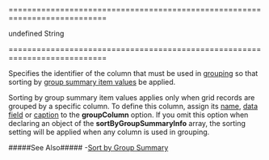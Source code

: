 <!--**
/*-------------------------------------------
    Auto-generated file. Do not modify.
-------------------------------------------

**-->
===========================================================================
<!--default-->undefined<!--/default-->
<!--type-->String<!--/type-->
===========================================================================

<!--shortDescription-->
Specifies the identifier of the column that must be used in [grouping](/Documentation/Guide/Widgets/DataGrid/Grouping/) so that sorting by [group summary item values](/Documentation/ApiReference/UI_Widgets/dxDataGrid/Configuration/summary/groupItems/) be applied.
<!--/shortDescription-->

<!--fullDescription-->
Sorting by group summary item values applies only when grid records are grouped by a specific column. To define this column, assign its [name](/Documentation/ApiReference/UI_Widgets/dxDataGrid/Configuration/columns/#name), [data field](/Documentation/ApiReference/UI_Widgets/dxDataGrid/Configuration/columns/#dataField) or [caption](/Documentation/ApiReference/UI_Widgets/dxDataGrid/Configuration/columns/#caption) to the **groupColumn** option. If you omit this option when declaring an object of the **sortByGroupSummaryInfo** array, the sorting setting will be applied when any column is used in grouping.

#####See Also#####
-[Sort by Group Summary](/Documentation/Guide/Widgets/DataGrid/Summaries/Group_Summary/#Sort_by_Group_Summary)
<!--/fullDescription-->